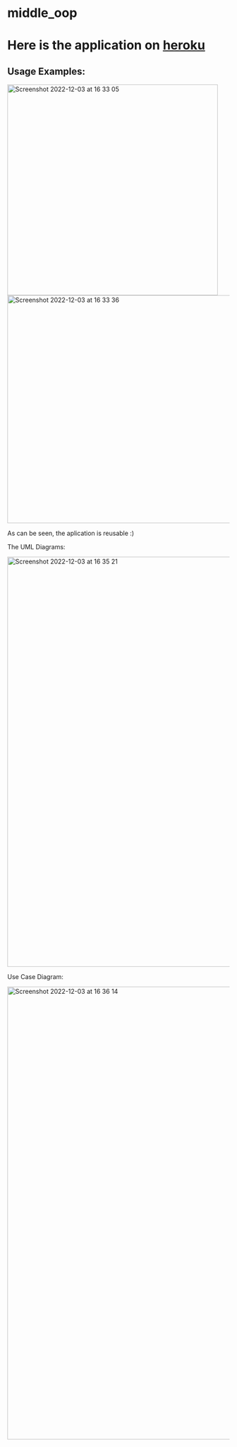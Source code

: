 # middle_oop

# Here is the application on <a href="https://secret-bastion-97588.herokuapp.com/">heroku</a>




## Usage Examples:

<img width="477" alt="Screenshot 2022-12-03 at 16 33 05" src="https://user-images.githubusercontent.com/92575094/205446125-e7556bf7-1f19-4425-bdfd-859b53a5e183.png">


<img width="516" alt="Screenshot 2022-12-03 at 16 33 36" src="https://user-images.githubusercontent.com/92575094/205446153-da17035c-9c38-4027-9acc-cb8a11fa831d.png">


As can be seen, the aplication is reusable  :)

The UML Diagrams:

<img width="928" alt="Screenshot 2022-12-03 at 16 35 21" src="https://user-images.githubusercontent.com/92575094/205446241-c10a0700-b4c9-441c-b443-a63b7431861d.png">

Use Case Diagram:


<img width="1025" alt="Screenshot 2022-12-03 at 16 36 14" src="https://user-images.githubusercontent.com/92575094/205446275-a4162854-8687-44c5-9df3-2bc688c3a85c.png">
